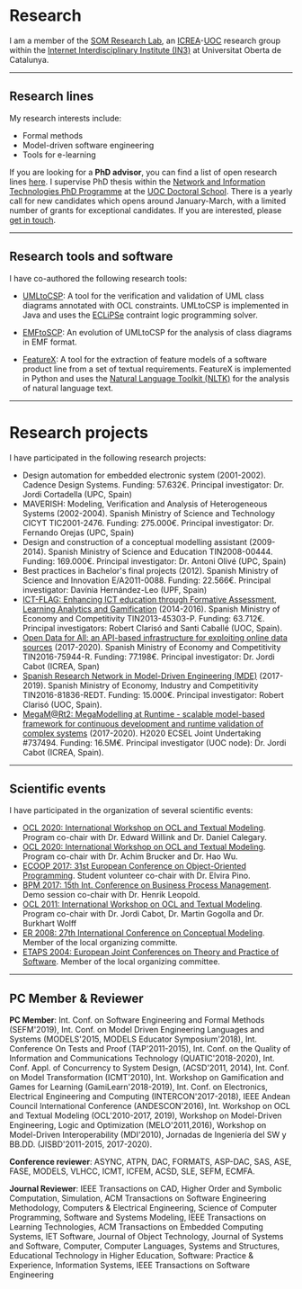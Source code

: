 # Research

I am a member of the [SOM Research Lab](https://som-research.uoc.edu), an [ICREA](https://www.icrea.cat)-[UOC](https://www.uoc.edu) research group within the [Internet Interdisciplinary Institute (IN3)](https://in3.uoc.edu) at Universitat Oberta de Catalunya.

---

## Research lines

My research interests include:
- Formal methods
- Model-driven software engineering
- Tools for e-learning

If you are looking for a **PhD advisor**, you can find a list of open research lines [here](https://www.uoc.edu/portal/en/escola-doctorat/linies-recerca/linies-nit/software-engineering/index.html). I supervise PhD thesis within the [Network and Information Technologies PhD Programme](http://studies.uoc.edu/web/estudia/en/doctoral-programmes/technologies-information-networks/presentation) at the [UOC Doctoral School](https://www.uoc.edu/portal/en/escola-doctorat/index.html). There is a yearly call for new candidates which opens around January-March, with a limited number of grants for exceptional candidates. If you are interested, please [get in touch](https://robertclariso.github.io).  

---

## Research tools and software

I have co-authored the following research tools:

- [UMLtoCSP](http://gres.uoc.edu/UMLtoCSP/): A tool for the verification and validation of UML class diagrams annotated with OCL constraints.
UMLtoCSP is implemented in Java and uses the [ECLiPSe](http://eclipseclp.org/) contraint logic programming solver. 

- [EMFtoSCP](https://github.com/SOM-Research/EMFtoCSP): An evolution of UMLtoCSP for the analysis of class diagrams in EMF format.

- [FeatureX](https://github.com/5Quintessential/FeatureX): A tool for the extraction of feature models of a software product line from a set of textual requirements. 
FeatureX is implemented in Python and uses the [Natural Language Toolkit (NLTK)](https://www.nltk.org/) for the analysis of natural language text.

---

# Research projects

I have participated in the following research projects:

- Design automation for embedded electronic system (2001-2002). Cadence Design Systems. Funding: 57.632€. Principal investigator: Dr. Jordi Cortadella (UPC, Spain)
- MAVERISH: Modeling, Verification and Analysis of Heterogeneous Systems (2002-2004). Spanish Ministry of Science and Technology CICYT TIC2001-2476. Funding: 275.000€. Principal investigator: Dr. Fernando Orejas (UPC, Spain)
- Design and construction of a conceptual modelling assistant (2009-2014). Spanish Ministry of Science and Education TIN2008-00444. Funding: 169.000€. Principal investigator: Dr. Antoni Olivé (UPC, Spain)
- Best practices in Bachelor's final projects (2012). Spanish Ministry of Science and Innovation E/A2011-0088. Funding: 22.566€. Principal investigator: Davínia Hernández-Leo (UPF, Spain)
- [ICT-FLAG: Enhancing ICT education through Formative Assessment, Learning Analytics and Gamification](http://gres.uoc.edu/ict-flag/) (2014-2016). Spanish Ministry of Economy and Competitivity TIN2013-45303-P. Funding: 63.712€. Principal investigators: Robert Clarisó and Santi Caballé (UOC, Spain).
- [Open Data for All: an API-based infrastructure for exploiting online data sources](https://som-research.uoc.edu/research-projects/#Open_data_for_All_8211_RETOS_Spanish_National_Project_2017-2020) (2017-2020). Spanish Ministry of Economy and Competitivity  TIN2016-75944-R. Funding: 77.198€. Principal investigator: Dr. Jordi Cabot (ICREA, Span)
- [Spanish  Research  Network in  Model-Driven  Engineering (MDE)](https://mde-network.github.io/) (2017-2019). Spanish Ministry of Economy, Industry and Competitivity TIN2016-81836-REDT. Funding: 15.000€. Principal investigator: Robert Clarisó (UOC, Spain).
- [MegaM@Rt2: MegaModelling at Runtime - scalable model-based framework for continuous development and runtime validation of complex systems](https://megamart2-ecsel.eu/) (2017-2020). H2020 ECSEL Joint Undertaking #737494. Funding: 16.5M€. Principal investigator (UOC node): Dr. Jordi Cabot (ICREA, Spain).

---

## Scientific events

I have participated in the organization of several scientific events:

- [OCL 2020: International Workshop on OCL and Textual Modeling](http://oclworkshop.github.io/2020). Program co-chair with Dr. Edward Willink and Dr. Daniel Calegary.
- [OCL 2020: International Workshop on OCL and Textual Modeling](http://oclworkshop.github.io/2018). Program co-chair with Dr. Achim Brucker and Dr. Hao Wu.
- [ECOOP 2017: 31st European Conference on Object-Oriented Programming](http://2017.ecoop.org/). Student volunteer co-chair with Dr. Elvira Pino.
- [BPM 2017: 15th Int. Conference on Business Process Management](https://bpm2017.cs.upc.edu/). Demo session co-chair with Dr. Henrik Leopold.
- [OCL 2011: International Workshop on OCL and Textual Modeling](http://gres.uoc.edu/OCL2011/). Program co-chair with Dr. Jordi Cabot, Dr. Martin Gogolla and Dr. Burkhart Wolff
- [ER 2008: 27th International Conference on Conceptual Modeling](https://web.archive.org/web/20080513043645/http://www.upc.edu/ER2008/). Member of the local organizing committe.
- [ETAPS 2004: European Joint Conferences on Theory and Practice of Software](http://www.etaps.org/2004/}). Member of the local organizing committee.

---

## PC Member & Reviewer

**PC Member**:
Int. Conf. on Software Engineering and Formal Methods (SEFM'2019),
Int. Conf. on Model Driven Engineering Languages and Systems (MODELS'2015, MODELS Educator Symposium'2018),
Int. Conference On Tests and Proof (TAP'2011-2015),
Int. Conf. on the Quality of Information and Communications Technology (QUATIC'2018-2020),
Int. Conf. Appl. of Concurrency to System Design, (ACSD'2011, 2014),
Int. Conf. on Model Transformation (ICMT'2010),
Int. Workshop on Gamification and Games for Learning (GamiLearn'2018-2019),
Int. Conf. on Electronics, Electrical Engineering and Computing (INTERCON'2017-2018),
IEEE Andean Council International Conference (ANDESCON'2016), 
Int. Workshop on OCL and Textual Modeling (OCL'2010-2017, 2019),
Workshop on Model-Driven Engineering, Logic and Optimization (MELO'2011,2016), 
Workshop on Model-Driven Interoperability (MDI'2010),
Jornadas de Ingeniería del SW y BB.DD. (JISBD'2011-2015, 2017-2020).

**Conference reviewer**: 
ASYNC, ATPN, DAC, FORMATS, ASP-DAC, SAS, ASE, FASE, MODELS, VLHCC, ICMT, ICFEM, ACSD, SLE, SEFM, ECMFA.

**Journal Reviewer**: IEEE Transactions on CAD, Higher Order and Symbolic Computation, Simulation, ACM Transactions on Software Engineering Methodology, Computers & Electrical Engineering, Science of Computer Programming, Software and Systems Modeling, IEEE Transactions on Learning Technologies, ACM Transactions on Embedded Computing Systems, IET Software, Journal of Object Technology, Journal of Systems and Software, Computer, Computer Languages, Systems and Structures, Educational Technology in Higher Education, Software: Practice & Experience, Information Systems, IEEE Transactions on Software Engineering
